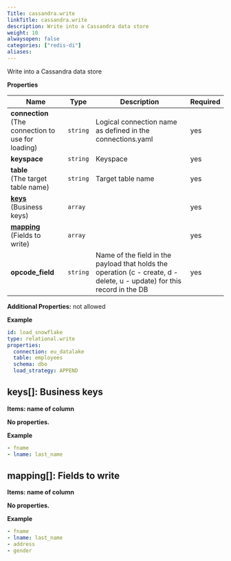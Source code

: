 ```yaml
---
Title: cassandra.write
linkTitle: cassandra.write
description: Write into a Cassandra data store
weight: 10
alwaysopen: false
categories: ["redis-di"]
aliases:
---
```


Write into a Cassandra data store

**Properties**

| Name                                                   | Type     | Description                                                                                                                   | Required |
| ------------------------------------------------------ | -------- | ----------------------------------------------------------------------------------------------------------------------------- | -------- |
| **connection**<br/>(The connection to use for loading) | `string` | Logical connection name as defined in the connections.yaml<br/>                                                               | yes      |
| **keyspace**                                           | `string` | Keyspace<br/>                                                                                                                 | yes      |
| **table**<br/>(The target table name)                  | `string` | Target table name<br/>                                                                                                        | yes      |
| [**keys**](#keys)<br/>(Business keys)                  | `array`  |                                                                                                                               | yes      |
| [**mapping**](#mapping)<br/>(Fields to write)          | `array`  |                                                                                                                               | yes      |
| **opcode_field**                                       | `string` | Name of the field in the payload that holds the operation (c - create, d - delete, u - update) for this record in the DB<br/> | yes      |

**Additional Properties:** not allowed

**Example**

```yaml
id: load_snowflake
type: relational.write
properties:
  connection: eu_datalake
  table: employees
  schema: dbo
  load_strategy: APPEND
```

<a name="keys"></a>

## keys\[\]: Business keys

**Items: name of column**

**No properties.**

**Example**

```yaml
- fname
- lname: last_name
```

<a name="mapping"></a>

## mapping\[\]: Fields to write

**Items: name of column**

**No properties.**

**Example**

```yaml
- fname
- lname: last_name
- address
- gender
```

